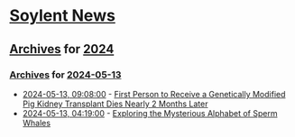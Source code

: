 # [Soylent News](../../../README.md)

## [Archives](../../index.md) for [2024](../index.md)

### [Archives](../../index.md) for [2024-05-13](index.md)

* [2024-05-13, 09:08:00](https://soylentnews.org/article.pl?sid=24/05/12/1356217&from=rss) - [First Person to Receive a Genetically Modified Pig Kidney Transplant Dies Nearly 2 Months Later](https://soylentnews.org/article.pl?sid=24/05/12/1356217&from=rss)
* [2024-05-13, 04:19:00](https://soylentnews.org/article.pl?sid=24/05/11/0415252&from=rss) - [Exploring the Mysterious Alphabet of Sperm Whales](https://soylentnews.org/article.pl?sid=24/05/11/0415252&from=rss)
